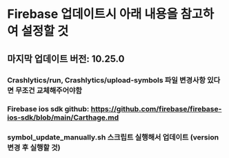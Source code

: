 # Firebase 업데이트시 아래 내용을 참고하여 설정할 것
## 마지막 업데이트 버전: 10.25.0
### Crashlytics/run, Crashlytics/upload-symbols 파일 변경사항 있다면 무조건 교체해주어야함 
### Firebase ios sdk github: https://github.com/firebase/firebase-ios-sdk/blob/main/Carthage.md
### symbol_update_manually.sh 스크립트 실행해서 업데이트 (version 변경 후 실행할 것)
